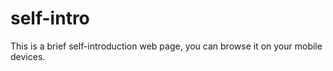 # self-intro
This is a brief self-introduction web page, you can browse it on your mobile devices.

